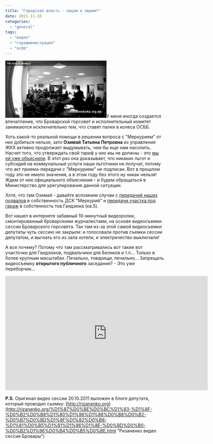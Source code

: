 ```yaml
---
title: "Городская власть - лицом к людям?"
date: 2011-11-10
categories: 
  - "general"
tags: 
  - "видео"
  - "горадминистрация"
  - "осбб"
---
```


![](/wp-content/uploads/2011/11/video-rizanenko.jpg "Видео ризаненко бровары")У меня иногда создается впечатление, что Броварской горсовет и исполнительный комитет занимаются исключительно тем, что ставят палки в колеса ОСББ.

Хоть какой-то реальной помощи в решении вопроса с "Меркурием" от них добиться нельзя, зато **Озимай Татьяна Петровна** из управления ЖКХ активно продолжает выдумывать, чем бы еще нам насолить. Насчет того, что утверждать свой тариф у них мы не должны - это [мы ей уже объяснили](http://shevchenko4a.brovary.org/chi-povinna-miska-vlada-rahuvati-nashi-groshi/ "Утверждение тарифа ОСББ Бровары"). В этот раз она доказывает, что никаких льгот и субсидий на коммунальные услуги наши льготники не получат, потому что акт приема-передачи с "Меркурием" не подписан. Вот в прошлом <!--more-->году это не имело значения, а в этом году без этого ну никак нельзя! Ждем от нее официального объяснения - и будем обращаться в Министерство для урегулирования данной ситуации.

Хотя, что там Озимай - давайте вспомним случаи с [передачей наших подвалов](http://shevchenko4a.brovary.org/jeleznaya-hvatka-temnogo-lorda/ "Подвалы меркурий бровары") в собственность ДСК "Меркурий" и [передачи участка под гараж](http://shevchenko4a.brovary.org/uchastok-dlya-kvartiry-no-5/ "Гандзюк Владимир Андреевич Бровары") в собстенность тов.Гандзюка (кв.5).

Вот нашел в интернете забавный 10-минутный видеоролик, смонтированный броварскими журналистами, на основе видеосъемки сессии Броварского горсовета. Так там из-за этой самой видеосъемки депутаты чуть сессию не закрыли: и голосовали против съемки сессии депутатом, и выгнать его из зала хотели, и электричество выключали!

А все почему? Потому что там рассматривались вот такие вот участочки для Гандзюков, подвальчики для Беликов и т.п... Только в более крупным масштабах. Печально, товарищи, печально... Запрещать видеосъемку **открытого публичного** заседания? - Это уже переборчик...

<iframe width="640" height="360" src="http://www.youtube.com/embed/77lwLGI6AKQ" frameborder="0" allowfullscreen></iframe>

**P.S.** Оригинал видео сессии 20.10.2011 выложен в блоге депутата, который проводил съемку: [http://rizanenko.org](http://rizanenko.org/%D1%87%D0%BE%D0%BC%D1%83-%D1%8F-%D0%B2%D0%B8%D1%80%D1%96%D1%88%D0%B8%D0%B2-%D0%B7%D0%BD%D1%8F%D1%82%D0%B8-%D1%81%D0%B5%D1%81%D1%96%D1%8E-%D0%BD%D0%B0-%D0%B2%D1%96%D0%B4%D0%B5%D0%BE.html "Ризаненко видео сессия Бровары")
